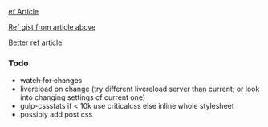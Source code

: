 [ef Article](https://medium.com/objects-in-space/considering-a-static-site-tool-learn-gulp-2fd5f9821fc4)

[Ref gist from article above](https://gist.github.com/andrewdc/10659265)

[Better ref article](https://www.codementor.io/development-process/tutorial/how-to-set-up-gulp-beginner-guide)

### Todo

* ~~watch for changes~~
* livereload on change (try different livereload server than current; or look into changing settings of current one)
* gulp-cssstats if < 10k use criticalcss else inline whole stylesheet
* possibly add post css
